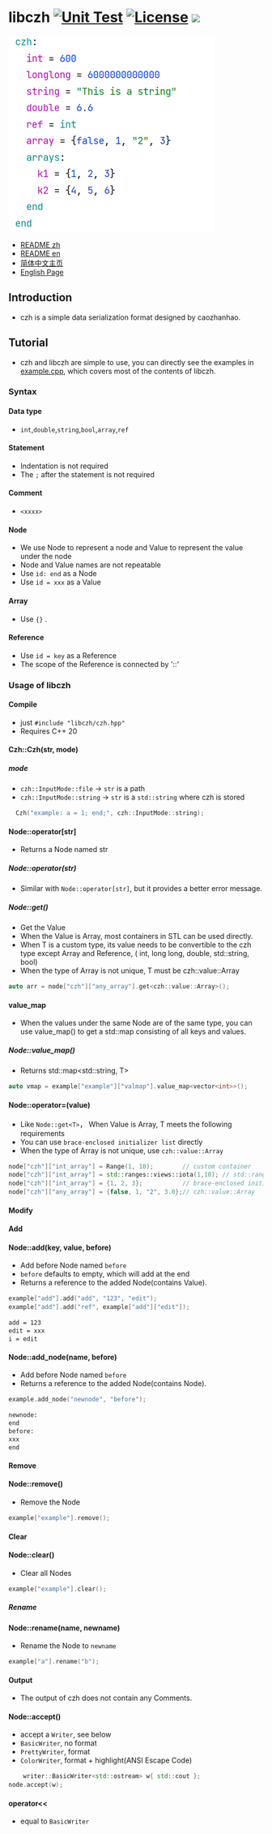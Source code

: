 # libczh  [![Unit Test](https://img.shields.io/github/actions/workflow/status/caozhanhao/libczh/tests.yml?style=flat-square)](https://github.com/caozhanhao/libczh/actions/workflows/tests.yml) [![License](https://img.shields.io/github/license/caozhanhao/libczh?label=License&style=flat-square)](LICENSE) ![](https://img.shields.io/github/v/release/caozhanhao/libczh?label=Release&style=flat-square)

![example](examples/example.png)

-   [README zh](README.md)
-   [README en](README.en.md)
-   [简体中文主页](https://libczh.vercel.app/)
-   [English Page](https://libczh-en.vercel.app/)

## Introduction

-   czh is a simple data serialization format designed by caozhanhao.

## Tutorial

-   czh and libczh are simple to use, you can directly see the examples in [example.cpp](examples/cpp/example.cpp),
    which covers most of the contents of libczh.

### Syntax

#### Data type

-   `int`,`double`,`string`,`bool`,`array`,`ref`

#### Statement

-   Indentation is not required
-   The `;` after the statement is not required

#### Comment

-   `<xxxx>`

#### Node

-   We use Node to represent a node and Value to represent the value under the node
-   Node and Value names are not repeatable
-   Use `id: end` as a Node
-   Use `id = xxx` as a Value

#### Array

-   Use `{}` .

#### Reference

-   Use `id = key` as a Reference
-   The scope of the Reference is connected by '::'

### Usage of libczh

#### Compile

-   just `#include "libczh/czh.hpp"`
-   Requires C++ 20

#### Czh::Czh(str, mode)

##### mode

-   `czh::InputMode::file`   -> `str` is a path
-   `czh::InputMode::string` -> `str` is a `std::string` where czh is stored

```c++
  Czh("example: a = 1; end;", czh::InputMode::string);
```

#### Node::operator[str]

- Returns a Node named str

##### Node::operator(str)

- Similar with `Node::operator[str]`, but it provides a better error message.

##### Node::get<T>()

-   Get the Value
-   When the Value is Array, most containers in STL can be used directly.
-   When T is a custom type, its value needs to be convertible to the czh type except Array and Reference, ( int, long long, double, std::string, bool)
-   When the type of Array is not unique, T must be czh::value::Array

```c++
auto arr = node["czh"]["any_array"].get<czh::value::Array>();
```

#### value_map

-   When the values under the same Node are of the same type, you can use value_map() to get a std::map consisting of
    all keys and values.

##### Node::value_map<T>()

-   Returns std::map<std::string, T>

```c++
auto vmap = example["example"]["valmap"].value_map<vector<int>>();
```

#### Node::operator=(value)

-   Like `Node::get<T>`， When Value is Array, T meets the following requirements
-   You can use `brace-enclosed initializer list` directly
-   When the type of Array is not unique, use `czh::value::Array`

```c++
node["czh"]["int_array"] = Range(1, 10);        // custom container
node["czh"]["int_array"] = std::ranges::views::iota(1,10); // std::ranges
node["czh"]["int_array"] = {1, 2, 3};           // brace-enclosed initializer list
node["czh"]["any_array"] = {false, 1, "2", 3.0};// czh::value::Array
```

#### Modify

#### Add

#### Node::add(key, value, before)

-   Add before Node named `before`
-   `before` defaults to empty, which will add at the end
-   Returns a reference to the added Node(contains Value).

```c++
example["add"].add("add", "123", "edit");
example["add"].add("ref", example["add"]["edit"]);
```

```
add = 123
edit = xxx
i = edit
```

#### Node::add_node(name, before)

-   Add before Node named `before`
-   Returns a reference to the added Node(contains Node).

```c++
example.add_node("newnode", "before");
```

```
newnode:
end
before:
xxx
end
```

#### Remove

#### Node::remove()

-   Remove the Node

```c++
example["example"].remove();
```

#### Clear

#### Node::clear()

-   Clear all Nodes

```c++
example["example"].clear();
```

##### Rename

#### Node::rename(name, newname)

-   Rename the Node to `newname`

```c++
example["a"].rename("b");
```

#### Output

-   The output of czh does not contain any Comments.

#### Node::accept()

- accept a `Writer`, see below
- `BasicWriter`, no format
- `PrettyWriter`, format
- `ColorWriter`, format + highlight(ANSI Escape Code)

```c++
    writer::BasicWriter<std::ostream> w{ std::cout };
node.accept(w);
```
#### operator<<

- equal to `BasicWriter`
